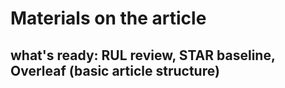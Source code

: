 # Materials on the article
## what's ready: RUL review, STAR baseline, Overleaf (basic article structure)
